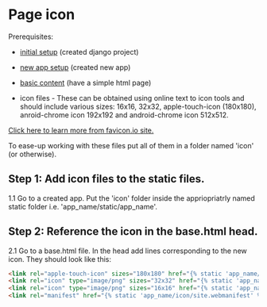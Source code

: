 # Page icon

Prerequisites: 

- [initial setup](../../initial_setup/) (created django project)
- [new app setup](../new_app_setup/) (created new app)
- [basic content](../basic_content/) (have a simple html page)

- icon files - These can be obtained using online text to icon tools and should include various sizes: 16x16, 32x32, apple-touch-icon (180x180), anroid-chrome icon 192x192 and android-chrome icon 512x512. 

[Click here to learn more from favicon.io site.](https://favicon.io/favicon-generator/)

To ease-up working with these files put all of them in a folder named 'icon' (or otherwise).




## Step 1: Add icon files to the static files.

1.1 Go to a created app. Put the 'icon' folder inside the appriopriatrly named static folder i.e. 'app_name/static/app_name'. 

## Step 2: Reference the icon in the base.html head.

2.1 Go to a base.html file. In the head add lines corresponding to the new icon. They should look like this:

```html
<link rel="apple-touch-icon" sizes="180x180" href="{% static 'app_name/icon/apple-touch-icon.png' %}">
<link rel="icon" type="image/png" sizes="32x32" href="{% static 'app_name/icon/favicon-32x32.png' %}">
<link rel="icon" type="image/png" sizes="16x16" href="{% static 'app_name/icon/favicon-16x16.png' %}">
<link rel="manifest" href="{% static 'app_name/icon/site.webmanifest' %}">
```